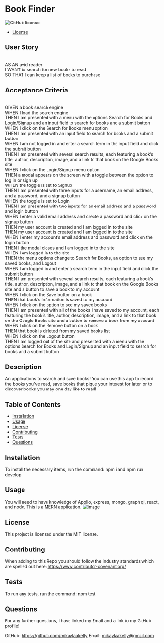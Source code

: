# Book Finder
![GitHub license](https://img.shields.io/badge/license-MIT-blue.svg)

* [License](#license)

## User Story
<br>AS AN avid reader
<br>I WANT to search for new books to read
<br>SO THAT I can keep a list of books to purchase

## Acceptance Criteria
<br>GIVEN a book search engine
<br>WHEN I load the search engine
<br>THEN I am presented with a menu with the options Search for Books and Login/Signup and an input field to search for books and a submit button
<br>WHEN I click on the Search for Books menu option
<br>THEN I am presented with an input field to search for books and a submit button
<br>WHEN I am not logged in and enter a search term in the input field and click the submit button
<br>THEN I am presented with several search results, each featuring a book’s title, author, description, image, and a link to that book on the Google Books site
<br>WHEN I click on the Login/Signup menu option
<br>THEN a modal appears on the screen with a toggle between the option to log in or sign up
<br>WHEN the toggle is set to Signup
<br>THEN I am presented with three inputs for a username, an email address, and a password, and a signup button
<br>WHEN the toggle is set to Login
<br>THEN I am presented with two inputs for an email address and a password and login button
<br>WHEN I enter a valid email address and create a password and click on the signup button
<br>THEN my user account is created and I am logged in to the site
<br>THEN my user account is created and I am logged in to the site
<br>WHEN I enter my account’s email address and password and click on the login button
<br>THEN I the modal closes and I am logged in to the site
<br>WHEN I am logged in to the site
<br>THEN the menu options change to Search for Books, an option to see my saved books, and Logout
<br>WHEN I am logged in and enter a search term in the input field and click the submit button
<br>THEN I am presented with several search results, each featuring a book’s <br>title, author, description, image, and a link to that book on the Google Books site and a button to save a book to my account
<br>WHEN I click on the Save button on a book
<br>THEN that book’s information is saved to my account
<br>WHEN I click on the option to see my saved books
<br>THEN I am presented with all of the books I have saved to my account, each featuring the book’s title, author, description, image, and a link to that book on the Google Books site and a button to remove a book from my account
<br>WHEN I click on the Remove button on a book
<br>THEN that book is deleted from my saved books list
<br>WHEN I click on the Logout button
<br>THEN I am logged out of the site and presented with a menu with the options Search for Books and Login/Signup and an input field to search for books and a submit button  

## Description
An applications to search and save books! You can use this app to record the books you've read, save books that pique your interest for later, or to discover books you may one day like to read!

## Table of Contents
- [Installation](#installation)
- [Usage](#usage)
- [License](#license)
- [Contributing](#contributing)
- [Tests](#tests)
- [Questions](#questions)

## Installation
To install the necessary items, run the command: npm i and npm run develop

## Usage
You will need to have knowledge of Apollo, express, mongo, graph ql, react, and node. This is a MERN application.
![image](https://github.com/mikaylaakelly/BookFinder/assets/149916992/80dc574c-85f9-4eef-8d13-14bd038a5985)


## License
    
This project is licensed under the MIT license.

## Contributing
When adding to this Repo you should follow the industry standards which are spelled out here: https://www.contributor-covenant.org/

## Tests
To run any tests, run the command: npm test

## Questions
For any further questions, I have linked my Email and a link to my GitHub profile!

GitHub:  https://github.com/mikaylaakelly 
Email: mikaylaakelly@gmail.com
